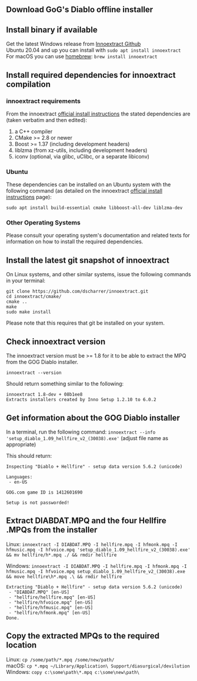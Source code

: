 ## Download GoG's Diablo offline installer

## Install binary if available  

Get the latest Windows release from [Innoextract Github](https://github.com/dscharrer/innoextract/releases/latest)  
Ubuntu 20.04 and up you can install with `sudo apt install innoextract`  
For macOS you can use [homebrew](https://brew.sh): `brew install innoextract`  

## Install required dependencies for innoextract compilation

### innoextract requirements

From the innoextract [official install instructions](http://constexpr.org/innoextract/install) the stated dependencies are (taken verbatim and then edited):

1. a C++ compiler
2. CMake >= 2.8 or newer
3. Boost >= 1.37 (including development headers)
4. liblzma (from xz-utils, including development headers)
5. iconv (optional, via glibc, uClibc, or a separate libiconv)

### Ubuntu

These dependencies can be installed on an Ubuntu system with the following command (as detailed on the innoextract [official install instructions](http://constexpr.org/innoextract/install) page):

```
sudo apt install build-essential cmake libboost-all-dev liblzma-dev
```

### Other Operating Systems

Please consult your operating system's documentation and related texts for information on how to install the required dependencies.

## Install the latest git snapshot of innoextract

On Linux systems, and other similar systems, issue the following commands in your terminal:

```
git clone https://github.com/dscharrer/innoextract.git
cd innoextract/cmake/
cmake ..
make
sudo make install
```

Please note that this requires that git be installed on your system.

## Check innoextract version

The innoextract version must be >= 1.8 for it to be able to extract the MPQ from the GOG Diablo installer.

`innoextract --version`

Should return something similar to the following:

```
innoextract 1.8-dev + 08b1ee8
Extracts installers created by Inno Setup 1.2.10 to 6.0.2
```

## Get information about the GOG Diablo installer

In a terminal, run the following command: `innoextract --info 'setup_diablo_1.09_hellfire_v2_(30038).exe'` (adjust file name as appropriate)

This should return:

```
Inspecting "Diablo + Hellfire" - setup data version 5.6.2 (unicode)

Languages:
 - en-US

GOG.com game ID is 1412601690

Setup is not passworded!

```

## Extract DIABDAT.MPQ and the four Hellfire .MPQs from the installer

Linux: `innoextract -I DIABDAT.MPQ -I hellfire.mpq -I hfmonk.mpq -I hfmusic.mpq -I hfvoice.mpq 'setup_diablo_1.09_hellfire_v2_(30038).exe' && mv hellfire/h*.mpq ./ && rmdir hellfire`  

Windows: `innoextract -I DIABDAT.MPQ -I hellfire.mpq -I hfmonk.mpq -I hfmusic.mpq -I hfvoice.mpq setup_diablo_1.09_hellfire_v2_(30038).exe && move hellfire\h*.mpq .\ && rmdir hellfire`  

```  
Extracting "Diablo + Hellfire" - setup data version 5.6.2 (unicode)  
 - "DIABDAT.MPQ" [en-US]  
 - "hellfire/hellfire.mpq" [en-US]  
 - "hellfire/hfvoice.mpq" [en-US]  
 - "hellfire/hfmusic.mpq" [en-US]  
 - "hellfire/hfmonk.mpq" [en-US]  
Done.  
```  

## Copy the extracted MPQs to the required location  

Linux: `cp /some/path/*.mpq /some/new/path/`  
macOS: `cp *.mpq ~/Library/Application\ Support/diasurgical/devilution`  
Windows: `copy c:\some\path\*.mpq c:\some\new\path\`  